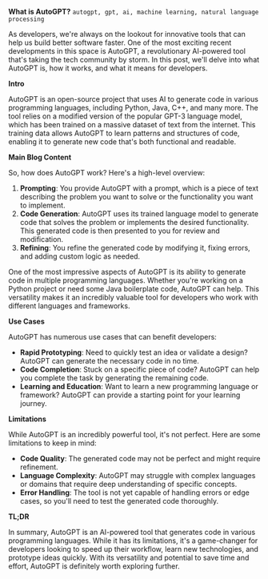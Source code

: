 **What is AutoGPT?**
`autogpt, gpt, ai, machine learning, natural language processing`

As developers, we're always on the lookout for innovative tools that can help us build better software faster. One of the most exciting recent developments in this space is AutoGPT, a revolutionary AI-powered tool that's taking the tech community by storm. In this post, we'll delve into what AutoGPT is, how it works, and what it means for developers.

**Intro**

AutoGPT is an open-source project that uses AI to generate code in various programming languages, including Python, Java, C++, and many more. The tool relies on a modified version of the popular GPT-3 language model, which has been trained on a massive dataset of text from the internet. This training data allows AutoGPT to learn patterns and structures of code, enabling it to generate new code that's both functional and readable.

**Main Blog Content**

So, how does AutoGPT work? Here's a high-level overview:

1. **Prompting**: You provide AutoGPT with a prompt, which is a piece of text describing the problem you want to solve or the functionality you want to implement.
2. **Code Generation**: AutoGPT uses its trained language model to generate code that solves the problem or implements the desired functionality. This generated code is then presented to you for review and modification.
3. **Refining**: You refine the generated code by modifying it, fixing errors, and adding custom logic as needed.

One of the most impressive aspects of AutoGPT is its ability to generate code in multiple programming languages. Whether you're working on a Python project or need some Java boilerplate code, AutoGPT can help. This versatility makes it an incredibly valuable tool for developers who work with different languages and frameworks.

**Use Cases**

AutoGPT has numerous use cases that can benefit developers:

* **Rapid Prototyping**: Need to quickly test an idea or validate a design? AutoGPT can generate the necessary code in no time.
* **Code Completion**: Stuck on a specific piece of code? AutoGPT can help you complete the task by generating the remaining code.
* **Learning and Education**: Want to learn a new programming language or framework? AutoGPT can provide a starting point for your learning journey.

**Limitations**

While AutoGPT is an incredibly powerful tool, it's not perfect. Here are some limitations to keep in mind:

* **Code Quality**: The generated code may not be perfect and might require refinement.
* **Language Complexity**: AutoGPT may struggle with complex languages or domains that require deep understanding of specific concepts.
* **Error Handling**: The tool is not yet capable of handling errors or edge cases, so you'll need to test the generated code thoroughly.

**TL;DR**

In summary, AutoGPT is an AI-powered tool that generates code in various programming languages. While it has its limitations, it's a game-changer for developers looking to speed up their workflow, learn new technologies, and prototype ideas quickly. With its versatility and potential to save time and effort, AutoGPT is definitely worth exploring further.